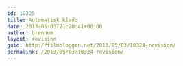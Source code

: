 ```yaml
---
id: 10325
title: Automatisk kladd
date: 2013-05-03T21:20:41+00:00
author: brennum
layout: revision
guid: http://filmbloggen.net/2013/05/03/10324-revision/
permalink: /2013/05/03/10324-revision/
---
```

